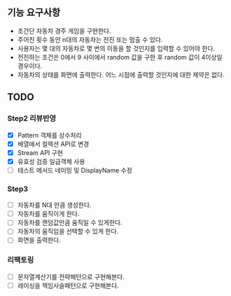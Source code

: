 ## 기능 요구사항
- 초간단 자동차 경주 게임을 구현한다.
- 주어진 횟수 동안 n대의 자동차는 전진 또는 멈출 수 있다.
- 사용자는 몇 대의 자동차로 몇 번의 이동을 할 것인지를 입력할 수 있어야 한다.
- 전진하는 조건은 0에서 9 사이에서 random 값을 구한 후 random 값이 4이상일 경우이다.
- 자동차의 상태를 화면에 출력한다. 어느 시점에 출력할 것인지에 대한 제약은 없다.

## TODO
### Step2 리뷰반영
- [x] Pattern 객체를 상수처리
- [x] 배열에서 컬렉션 API로 변경
- [x] Stream API 구현
- [x] 유효성 검증 일급객체 사용
- [ ] 테스트 메서드 네이밍 및 DisplayName 수정

### Step3
- [ ] 자동차를 N대 만큼 생성한다.
- [ ] 자동차를 움직이게 한다.
- [ ] 자동차를 랜덤값만큼 움직일 수 있게한다.
- [ ] 자동차의 움직임을 선택할 수 있게 한다.
- [ ] 화면을 출력한다.

### 리팩토링
- [ ] 문자열계산기를 전략패턴으로 구현해본다.
- [ ] 레이싱을 책임사슬패턴으로 구현해본다.
